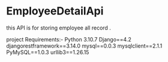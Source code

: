 # EmployeeDetailApi
this API is for storing employee all record .

project Requirements:-
Python 3.10.7
Django==4.2
djangorestframework==3.14.0
mysql==0.0.3
mysqlclient==2.1.1
PyMySQL==1.0.3
urllib3==1.26.15




